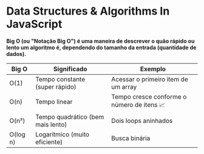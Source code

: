 # Data Structures & Algorithms In JavaScript

**Big O (ou "Notação Big O") é uma maneira de descrever o quão rápido ou lento um algoritmo é, dependendo do tamanho da entrada (quantidade de dados).**

<table>
  <thead>
    <tr>
      <th>Big O</th>
      <th>Significado</th>
      <th>Exemplo</th>
    </tr>
  </thead>
  <tbody>
    <tr>
      <td>O(1)</td>
      <td>Tempo constante (super rápido)</td>
      <td>Acessar o primeiro item de um array</td>
    </tr>
    <tr>
      <td>O(n)</td>
      <td>Tempo linear</td>
      <td>Tempo cresce conforme o número de itens 📈</td>
    </tr>
    <tr>
      <td>O(n²)</td>
      <td>Tempo quadrático (bem mais lento)</td>
      <td>Dois loops aninhados</td>
    </tr>
    <tr>
      <td>O(log n)</td>
      <td>Logarítmico (muito eficiente)</td>
      <td>Busca binária</td>
    </tr>
  </tbody>
</table>
